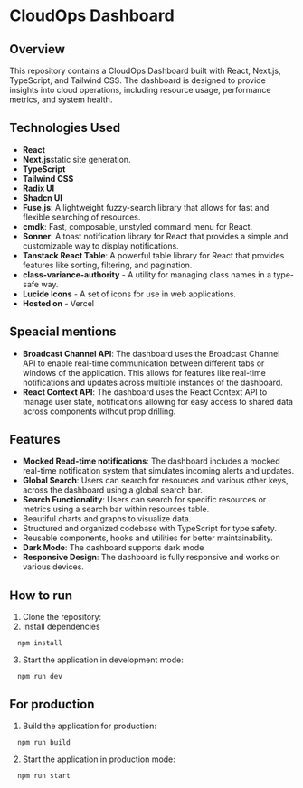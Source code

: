 # CloudOps Dashboard

## Overview

This repository contains a CloudOps Dashboard built with React, Next.js, TypeScript, and Tailwind CSS. The dashboard is designed to provide insights into cloud operations, including resource usage, performance metrics, and system health.

## Technologies Used
- **React**
- **Next.js**static site generation.
- **TypeScript**
- **Tailwind CSS**
- **Radix UI**
- **Shadcn UI**
- **Fuse.js**: A lightweight fuzzy-search library that allows for fast and flexible searching of resources.
- **cmdk**: Fast, composable, unstyled command menu for React.
- **Sonner**: A toast notification library for React that provides a simple and customizable way to display notifications.
- **Tanstack React Table**: A powerful table library for React that provides features like sorting, filtering, and pagination.
- **class-variance-authority** - A utility for managing class names in a type-safe way.
- **Lucide Icons** - A set of icons for use in web applications.
- **Hosted on** - Vercel

## Speacial mentions

- **Broadcast Channel API**: The dashboard uses the Broadcast Channel API to enable real-time communication between different tabs or windows of the application. This allows for features like real-time notifications and updates across multiple instances of the dashboard.
- **React Context API**: The dashboard uses the React Context API to manage user state, notifications allowing for easy access to shared data across components without prop drilling.

## Features
- **Mocked Read-time notifications**: The dashboard includes a mocked real-time notification system that simulates incoming alerts and updates.
- **Global Search**: Users can search for resources and various other keys, across the dashboard using a global search bar.
- **Search Functionality**: Users can search for specific resources or metrics using a search bar within resources table.
- Beautiful charts and graphs to visualize data.
- Structured and organized codebase with TypeScript for type safety.
- Reusable components, hooks and utilities for better maintainability.
- **Dark Mode**: The dashboard supports dark mode
- **Responsive Design**: The dashboard is fully responsive and works on various devices.

## How to run

1. Clone the repository:
2. Install dependencies

  ```
    npm install
  ```

3. Start the application in development mode:

  ```
    npm run dev
  ```

## For production
1. Build the application for production:

  ```
    npm run build
  ```

2. Start the application in production mode:

  ```
    npm run start
  ```
